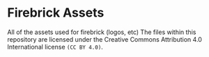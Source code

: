 # Firebrick Assets
All of the assets used for firebrick (logos, etc)
The files within this repository are licensed under the Creative Commons Attribution 4.0 International license ``(CC BY 4.0)``.
